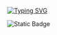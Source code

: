 [![Typing SVG](https://readme-typing-svg.demolab.com?font=Fira+Code&pause=1000&width=435&lines=Neverwhere)](https://git.io/typing-svg)

<img alt="Static Badge" src="https://img.shields.io/badge/Telegram-slxugh-blue">

